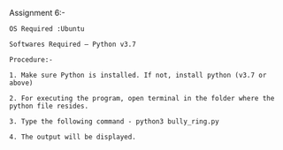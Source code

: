 Assignment 6:-

	OS Required :Ubuntu
 
	Softwares Required – Python v3.7
	
	Procedure:-
 
	1. Make sure Python is installed. If not, install python (v3.7 or above)

 	2. For executing the program, open terminal in the folder where the python file resides.
	
 	3. Type the following command - python3 bully_ring.py
  
	4. The output will be displayed.
